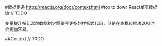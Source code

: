 #数据传递
https://reactjs.org/docs/context.html
#top to down 
React单项数据流
// TODO

变量提升相比双向数据绑定需要写更多的样板式代码，但是在查找和解决BUG时会更加容易。

##Context
// TODO
